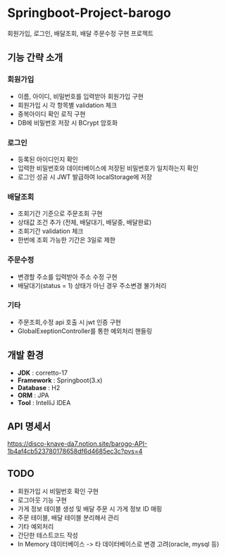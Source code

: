 # Springboot-Project-barogo
회원가입, 로그인, 배달조회, 배달 주문수정 구현 프로젝트


## 기능 간략 소개
### 회원가입
- 이름, 아이디, 비밀번호를 입력받아 회원가입 구현
- 회원가입 시 각 항목별 validation 체크
- 중복아이디 확인 로직 구현
- DB에 비밀번호 저장 시 BCrypt 암호화
  
### 로그인
- 등록된 아이디인지 확인
- 입력한 비밀번호와 데이터베이스에 저장된 비밀번호가 일치하는지 확인
- 로그인 성공 시 JWT 발급하여 localStorage에 저장

### 배달조회
- 조회기간 기준으로 주문조회 구현
- 상태값 조건 추가 (전체, 배달대기, 배달중, 배달완료) 
- 조회기간 validation 체크
- 한번에 조회 가능한 기간은 3일로 제한

### 주문수정
- 변경할 주소를 입력받아 주소 수정 구현
- 배달대기(status = 1) 상태가 아닌 경우 주소변경 불가처리

### 기타
- 주문조회,수정 api 호출 시 jwt 인증 구현
- GlobalExeptionController를 통한 예외처리 핸들링

## 개발 환경
- **JDK** : corretto-17
- **Framework** : Springboot(3.x)
- **Database** : H2
- **ORM** : JPA
- **Tool** : IntelliJ IDEA

## API 명세서
<https://disco-knave-da7.notion.site/barogo-API-1b4af4cb523780178658df6d4685ec3c?pvs=4>

## TODO
- 회원가입 시 비밀번호 확인 구현
- 로그아웃 기능 구현
- 가게 정보 테이블 생성 및 배달 주문 시 가게 정보 ID 매핑
- 주문 테이블, 배달 테이블 분리해서 관리
- 기타 예외처리
- 간단한 테스트코드 작성
- In Memory 데이터베이스 -> 타 데이터베이스로 변경 고려(oracle, mysql 등)
